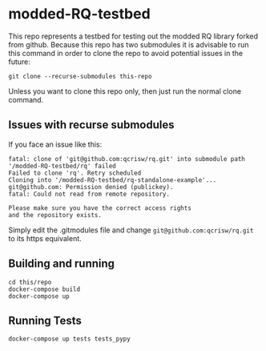# modded-RQ-testbed

This repo represents a testbed for testing out the modded RQ library forked from github.
Because this repo has two submodules it is advisable to run this command in order to clone the repo to avoid potential issues in the future:
```
git clone --recurse-submodules this-repo
```
Unless you want to clone this repo only, then just run the normal clone command.

## Issues with recurse submodules
If you face an issue like this:
```
fatal: clone of 'git@github.com:qcrisw/rq.git' into submodule path '/modded-RQ-testbed/rq' failed
Failed to clone 'rq'. Retry scheduled
Cloning into '/modded-RQ-testbed/rq-standalone-example'...
git@github.com: Permission denied (publickey).
fatal: Could not read from remote repository.

Please make sure you have the correct access rights
and the repository exists.

```

Simply edit the .gitmodules file and change `git@github.com:qcrisw/rq.git` to its https equivalent. 

## Building and running
```
cd this/repo
docker-compose build
docker-compose up
```

## Running Tests
```
docker-compose up tests tests_pypy
```
